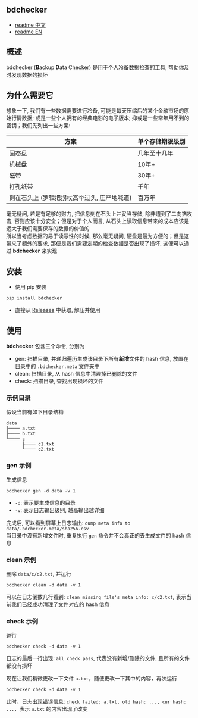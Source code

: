 ## bdchecker

* [readme 中文](./README_cn.md)
* [readme EN](./README.md)

## 概述
bdchecker (**B**ackup **D**ata Checker) 是用于个人冷备数据检查的工具, 帮助你及时发现数据的损坏  

## 为什么需要它
想象一下, 我们有一些数据需要进行冷备, 可能是每天压缩后的某个金融市场的原始行情数据; 或是一些个人拥有的经典电影的电子版本; 抑或是一些常年用不到的密钥；我们先列出一些方案:  

| 方案 | 单个存储期限级别 |
| ---- | ---- |
| 固态盘 | 几年至十几年 |
| 机械盘 | 10年+ |
| 磁带 | 30年+ |
| 打孔纸带 | 千年 |
| 刻在石头上 (罗辑把拐杖高举过头, 庄严地喊道) | 百万年 |

毫无疑问, 若是有足够的财力, 把信息刻在石头上并妥当存储, 除非遭到了二向箔攻击, 否则应该十分安全；但是对于个人而言, 从石头上读取信息带来的成本应该是远大于我们需要保存的数据的价值的  
所以当考虑数据的易于读写性的时候, 那么毫无疑问, 硬盘是最为方便的；但是这带来了额外的要求, 那便是我们需要定期的检查数据是否出现了损坏, 这便可以通过 **bdchecker** 来实现  

## 安装
* 使用 pip 安装
```
pip install bdchecker
```
* 直接从 [Releases](https://github.com/MuggleWei/bdchecker/releases) 中获取, 解压并使用

## 使用
**bdchecker** 包含三个命令, 分别为
* gen: 扫描目录, 并递归遍历生成该目录下所有**新增**文件的 hash 信息, 放置在目录中的 `.bdchecker.meta` 文件夹中
* clean: 扫描目录, 从 hash 信息中清理掉已删除的文件
* check: 扫描目录, 查找出现损坏的文件

### 示例目录
假设当前有如下目录结构  
```
data
├──── a.txt
├──── b.txt
└──── c
      ├──── c1.txt
      └──── c2.txt
```

### gen 示例
生成信息
```
bdchecker gen -d data -v 1
```
* `-d`: 表示要生成信息的目录
* `-v`: 表示日志输出级别, 越高输出越详细

完成后, 可以看到屏幕上日志输出: `dump meta info to data/.bdchecker.meta/sha256.csv`  
当目录中没有新增文件时, 重复执行 `gen` 命令并不会真正的去生成文件的 hash 信息  

### clean 示例
删除 `data/c/c2.txt`, 并运行
```
bdchecker clean -d data -v 1
```

可以在日志倒数几行看到: `clean missing file's meta info: c/c2.txt`, 表示当前我们已经成功清理了文件对应的 hash 信息

### check 示例
运行
```
bdchecker check -d data -v 1
```
日志的最后一行出现: `all check pass`, 代表没有新增/删除的文件, 且所有的文件都没有损坏  

现在让我们稍微更改一下文件 `a.txt`，随便更改一下其中的内容，再次运行
```
bdchecker check -d data -v 1
```
此时，日志出现错误信息: `check failed: a.txt, old hash: ..., cur hash: ...`，表示 `a.txt` 的内容出现了改变